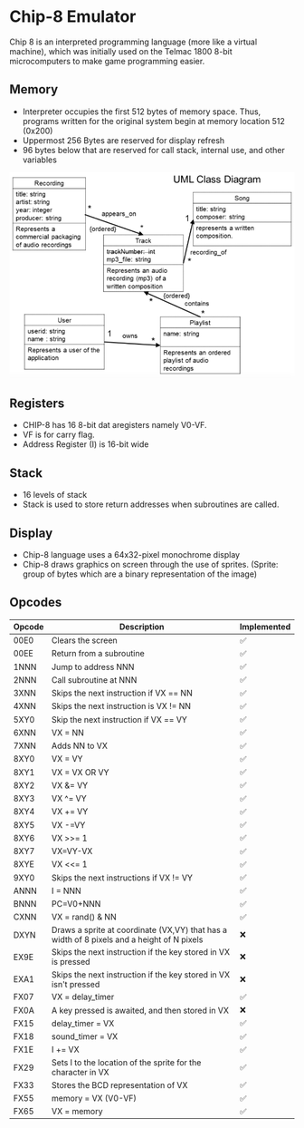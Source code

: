 # Chip-8 Emulator

Chip 8 is an interpreted programming language (more like a virtual machine), which was initially used on the Telmac 1800 8-bit microcomputers to make game programming easier.

## Memory
- Interpreter occupies the first 512 bytes of memory space. Thus, programs written for the original system begin at memory location 512 (0x200)
- Uppermost 256 Bytes are reserved for display refresh
- 96 bytes below that are reserved for call stack, internal use, and other variables

![Chip8 Memory layout](https://github.com/huzaifaasif/2404/blob/master/UML.png)

## Registers
- CHIP-8 has 16 8-bit dat aregisters namely V0-VF.
- VF is for carry flag.
- Address Register (I) is 16-bit wide

## Stack
- 16 levels of stack
- Stack is used to store return addresses when subroutines are called.

## Display
- Chip-8 language uses a 64x32-pixel monochrome display
- Chip-8 draws graphics on screen through the use of sprites. (Sprite: group of bytes which are a binary representation of the image)

## Opcodes

| Opcode | Description | Implemented |
| ------- | ----------- | ----------- |
| 00E0    | Clears the screen | :white_check_mark:|
| 00EE    | Return from a subroutine | :white_check_mark:|
| 1NNN    | Jump to address NNN | :white_check_mark:|
| 2NNN    | Call subroutine at NNN | :white_check_mark:|
| 3XNN    | Skips the next instruction if VX == NN | :white_check_mark:|
| 4XNN    | Skips the next instruction is VX != NN | :white_check_mark:|
| 5XY0    | Skip the next instruction if VX == VY | :white_check_mark:|
| 6XNN    | VX = NN | :white_check_mark:|
| 7XNN    | Adds NN to VX | :white_check_mark:|
| 8XY0    | VX = VY | :white_check_mark:|
| 8XY1    | VX = VX OR VY | :white_check_mark:|
| 8XY2    | VX &= VY | :white_check_mark:|
| 8XY3    | VX ^= VY | :white_check_mark:|
| 8XY4    | VX += VY | :white_check_mark:|
| 8XY5    | VX -=VY | :white_check_mark:|
| 8XY6    | VX >>= 1 | :white_check_mark:|
| 8XY7    | VX=VY-VX | :white_check_mark:|
| 8XYE    | VX <<= 1 | :white_check_mark:|
| 9XY0    | Skips the next instructions if VX != VY | :white_check_mark:|
| ANNN    | I = NNN | :white_check_mark:|
| BNNN    | PC=V0+NNN | :white_check_mark:|
| CXNN    | VX = rand() & NN | :white_check_mark:|
| DXYN    | Draws a sprite at coordinate (VX,VY) that has a width of 8 pixels and a height of N pixels | :x:|
| EX9E    | Skips the next instruction if the key stored in VX is pressed | :x:|
| EXA1    | Skips the next instruction if the key stored in VX isn't pressed | :x:|
| FX07    | VX = delay_timer | :white_check_mark:|
| FX0A    | A key pressed is awaited, and then stored in VX | :x:|
| FX15    | delay_timer = VX | :white_check_mark:|
| FX18    | sound_timer = VX | :white_check_mark:|
| FX1E    | I += VX | :white_check_mark:|
| FX29    | Sets I to the location of the sprite for the character in VX | :white_check_mark:|
| FX33    | Stores the BCD representation of VX | :white_check_mark:|
| FX55    | memory = VX (V0-VF) | :white_check_mark:|
| FX65    | VX = memory | :white_check_mark:|
